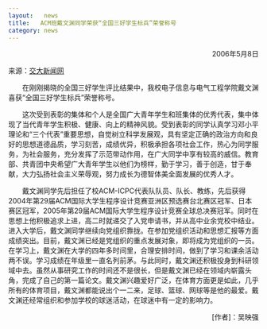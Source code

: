 ```yaml
---
layout:   news
title:   ACM班戴文渊同学荣获“全国三好学生标兵”荣誉称号
category: news
---
```



<p align = "right">2006年5月8日

来源：<a href="http://www.sjtu.edu.cn/news/shownews.php?id=6305">交大新闻网</a>
</p>
<p>&emsp;&emsp;在刚刚揭晓的全国三好学生评比结果中，我校电子信息与电气工程学院戴文渊喜获“全国三好学生标兵”荣誉称号。</p>

<p>&emsp;&emsp;这次受到表彰的集体和个人是全国广大青年学生和班集体的优秀代表，集中体现了当代青年学生积极、健康、向上的精神风貌。受到表彰的同学认真学习邓小平理论和“三个代表”重要思想，自觉树立科学发展观，具有坚定正确的政治方向和良好的思想道德品质，学习刻苦，成绩优异，积极承担各项社会工作，热心为同学服务，为社会服务，充分发挥了示范带动作用，在广大同学中享有较高的威信。教育部、共青团中央希望广大青年学生以他们为榜样，勤于学习，善于创造，甘于奉献，大力弘扬社会主义荣辱观，努力成长为德智体美全面发展的优秀人才。</p>

<p>&emsp;&emsp;戴文渊同学先后担任了校ACM-ICPC代表队队员、队长、教练，先后获得2004年第29届ACM国际大学生程序设计竞赛亚洲区预选赛台北赛区冠军、日本赛区冠军，2005年第29届ACM国际大学生程序设计竞赛全球总决赛冠军。同时在思想上他积极追求上进，高二时就递交了入党申请书，并从高中业余党校中结业。进入大学后，戴文渊同学继续向党组织靠拢。在参加党组织活动和思想汇报等方面成绩突出。目前，戴文渊已经是党组织的重点发展对象，即将成为党组织的一员。在学习上，戴文渊在大学的四年多时间里，合理安排时间，做到了学习和课余活动两不误。学习成绩在年级里一直名列前茅。与此同时，戴文渊还积极投身到科研领域中去。虽然从事研究工作的时间还不是很长，但是戴文渊已经在领域内崭露头角，完成了自己的第一篇论文。戴文渊兴趣爱好广泛，在体育方面更是如此，几乎所有的体育项目，戴文渊都能说出个一二来，足球、篮球、网球等是他的最爱。戴文渊还经常组织和参加学校的球迷活动，在球迷中有一定的影响力。</p>

<p align = "right">[作者]：吴映强</p>
